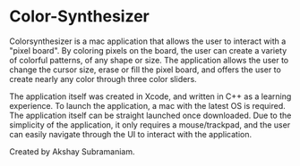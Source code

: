 # Color-Synthesizer
Colorsynthesizer is a mac application that allows the user to interact with a "pixel board". By coloring pixels on the board, the 
user can create a variety of colorful patterns, of any shape or size. The application allows the user to change 
the cursor size, erase or fill the pixel board, and offers the user to create nearly any color through three color sliders.

The application itself was created in Xcode, and written in C++ as a learning experience. To launch the application, a mac with the
latest OS is required. The application itself can be straight launched once downloaded. Due to the simplicity of the application, it only requires a mouse/trackpad, and the user can easily 
navigate through the UI to interact with the application.

Created by Akshay Subramaniam.
